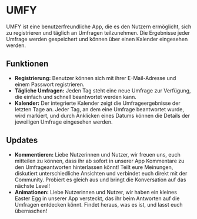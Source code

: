 # UMFY

UMFY ist eine benutzerfreundliche App, die es den Nutzern ermöglicht, sich zu registrieren und täglich an Umfragen teilzunehmen. Die Ergebnisse jeder Umfrage werden gespeichert und können über einen Kalender eingesehen werden.

## Funktionen

- **Registrierung:** Benutzer können sich mit ihrer E-Mail-Adresse und einem Passwort registrieren.
- **Tägliche Umfragen:** Jeden Tag steht eine neue Umfrage zur Verfügung, die einfach und schnell beantwortet werden kann.
- **Kalender:** Der integrierte Kalender zeigt die Umfrageergebnisse der letzten Tage an. Jeder Tag, an dem eine Umfrage beantwortet wurde, wird markiert, und durch Anklicken eines Datums können die Details der jeweiligen Umfrage eingesehen werden.

## Updates
- **Kommentieren:**
Liebe Nutzerinnen und Nutzer, wir freuen uns, euch mitteilen zu können, dass ihr ab sofort in unserer App Kommentare zu den Umfrageantworten hinterlassen könnt! Teilt eure Meinungen, diskutiert unterschiedliche Ansichten und verbindet euch direkt mit der Community. Probiert es gleich aus und bringt die Konversation auf das nächste Level!
- **Animationen:** 
Liebe Nutzerinnen und Nutzer, wir haben ein kleines Easter Egg in unserer App versteckt, das ihr beim Antworten auf die Umfragen entdecken könnt. Findet heraus, was es ist, und lasst euch überraschen!
